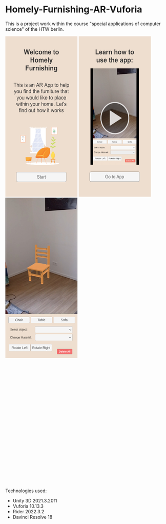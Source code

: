 # Homely-Furnishing-AR-Vuforia
 
This is a project work within the course "special applications of computer science" of the HTW berlin.


<img src="Assets/Media/screenshots/introscene.png" height="500" width="225" >
<img src="Assets/Media/screenshots/tutorialscene.png" height="500" width="225" >
<img src="Assets/Media/screenshots/mainscene.png" height="500" width="225" >

</br></br></br></br></br></br></br></br></br></br></br></br></br></br></br></br></br></br></br></br></br></br>

Technologies used:
- Unity 3D 2021.3.20f1 </br>
- Vuforia 10.13.3  </br>
- Rider 2022.3.2 </br>
- Davinci Resolve 18 </br>

